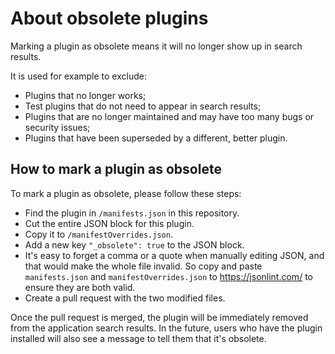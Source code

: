 # About obsolete plugins

Marking a plugin as obsolete means it will no longer show up in search results.

It is used for example to exclude:

- Plugins that no longer works;
- Test plugins that do not need to appear in search results;
- Plugins that are no longer maintained and may have too many bugs or security issues;
- Plugins that have been superseded by a different, better plugin.

## How to mark a plugin as obsolete

To mark a plugin as obsolete, please follow these steps:

- Find the plugin in `/manifests.json` in this repository.
- Cut the entire JSON block for this plugin.
- Copy it to `/manifestOverrides.json`.
- Add a new key `"_obsolete": true` to the JSON block.
- It's easy to forget a comma or a quote when manually editing JSON, and that would make the whole file invalid. So copy and paste `manifests.json` and `manifestOverrides.json` to https://jsonlint.com/ to ensure they are both valid.
- Create a pull request with the two modified files.

Once the pull request is merged, the plugin will be immediately removed from the application search results. In the future, users who have the plugin installed will also see a message to tell them that it's obsolete.
